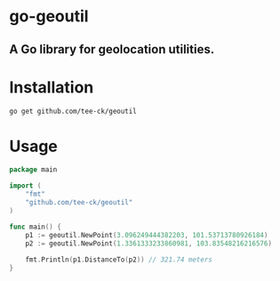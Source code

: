 # go-geoutil

## A Go library for geolocation utilities.

# Installation

```shell
go get github.com/tee-ck/geoutil
```

# Usage

```go
package main

import (
	"fmt"
	"github.com/tee-ck/geoutil"
)

func main() {
	p1 := geoutil.NewPoint(3.096249444382203, 101.53713780926184)
	p2 := geoutil.NewPoint(1.3361333233860981, 103.83548216216576)
	
	fmt.Println(p1.DistanceTo(p2)) // 321.74 meters
}
```